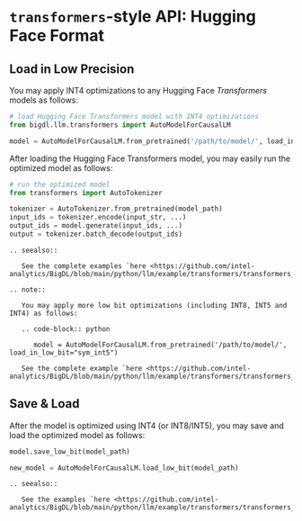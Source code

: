 # `transformers`-style API: Hugging Face Format

## Load in Low Precision
You may apply INT4 optimizations to any Hugging Face *Transformers* models as follows:

```python
# load Hugging Face Transformers model with INT4 optimizations
from bigdl.llm.transformers import AutoModelForCausalLM

model = AutoModelForCausalLM.from_pretrained('/path/to/model/', load_in_4bit=True)
```

After loading the Hugging Face Transformers model, you may easily run the optimized model as follows:

```python
# run the optimized model
from transformers import AutoTokenizer

tokenizer = AutoTokenizer.from_pretrained(model_path)
input_ids = tokenizer.encode(input_str, ...)
output_ids = model.generate(input_ids, ...)
output = tokenizer.batch_decode(output_ids)
```

```eval_rst
.. seealso::

   See the complete examples `here <https://github.com/intel-analytics/BigDL/blob/main/python/llm/example/transformers/transformers_int4>`_

.. note::

   You may apply more low bit optimizations (including INT8, INT5 and INT4) as follows:

   .. code-block:: python

      model = AutoModelForCausalLM.from_pretrained('/path/to/model/', load_in_low_bit="sym_int5")

   See the complete example `here <https://github.com/intel-analytics/BigDL/blob/main/python/llm/example/transformers/transformers_low_bit>`_.
```

## Save & Load
After the model is optimized using INT4 (or INT8/INT5), you may save and load the optimized model as follows:

```python
model.save_low_bit(model_path)

new_model = AutoModelForCausalLM.load_low_bit(model_path)
```

```eval_rst
.. seealso::

   See the examples `here <https://github.com/intel-analytics/BigDL/blob/main/python/llm/example/transformers/transformers_low_bit>`_
```